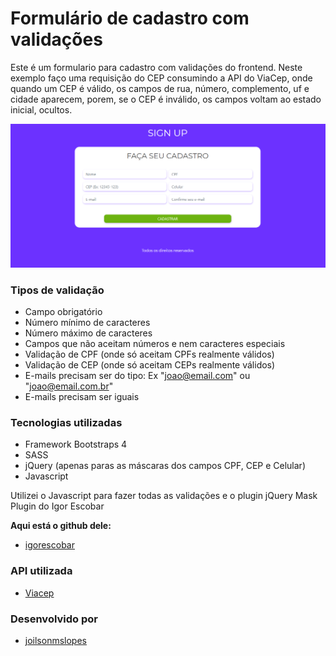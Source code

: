 # Formulário de cadastro com validações

Este é um formulario para cadastro com validações do frontend.
Neste exemplo faço uma requisição do CEP consumindo a API do ViaCep,
onde quando um CEP é válido, os campos de rua, número, complemento, uf
e cidade aparecem, porem, se o CEP é inválido, os campos voltam ao estado inicial, ocultos.

![](/imgs/screenshot_website.png)

### Tipos de validação

- Campo obrigatório
- Número mínimo de caracteres
- Número máximo de caracteres
- Campos que não aceitam números e nem caracteres especiais
- Validação de CPF (onde só aceitam CPFs realmente válidos) 
- Validação de CEP (onde só aceitam CEPs realmente válidos)
- E-mails precisam ser do tipo: Ex "joao@email.com" ou "joao@email.com.br"
- E-mails precisam ser iguais

### Tecnologias utilizadas

- Framework Bootstraps 4
- SASS
- jQuery (apenas paras as máscaras dos campos CPF, CEP e Celular)
- Javascript

Utilizei o Javascript para fazer todas as validações
e o plugin jQuery Mask Plugin do Igor Escobar

**Aqui está o github dele:**
- [igorescobar](https://github.com/igorescobar/jQuery-Mask-Plugin)

### API utilizada

- [Viacep](https://viacep.com.br/)

### Desenvolvido por

- [joilsonmslopes](https://www.linkedin.com/in/joilsonmslopes/)